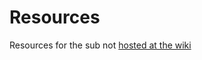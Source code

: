 Resources
=========

Resources for the sub not [hosted at the wiki](https://www.reddit.com/r/unixporn/wiki/info)

